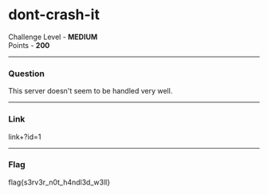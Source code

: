 # dont-crash-it

Challenge Level - __MEDIUM__  
Points - __200__

---
### Question
This server doesn't seem to be handled very well.

---
### Link
link+?id=1

---
### Flag
flag{s3rv3r_n0t_h4ndl3d_w3ll}
